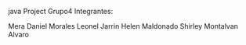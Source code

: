 java Project
Grupo4
Integrantes:

Mera Daniel
Morales Leonel
Jarrin Helen
Maldonado Shirley
Montalvan Alvaro

